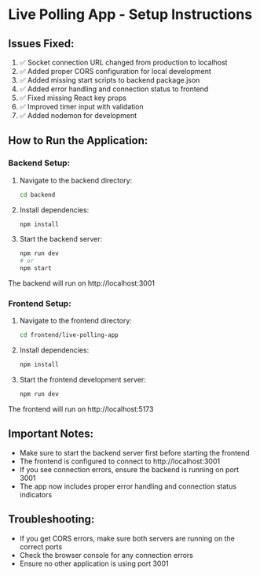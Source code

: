 # Live Polling App - Setup Instructions

## Issues Fixed:
1. ✅ Socket connection URL changed from production to localhost
2. ✅ Added proper CORS configuration for local development
3. ✅ Added missing start scripts to backend package.json
4. ✅ Added error handling and connection status to frontend
5. ✅ Fixed missing React key props
6. ✅ Improved timer input with validation
7. ✅ Added nodemon for development

## How to Run the Application:

### Backend Setup:
1. Navigate to the backend directory:
   ```bash
   cd backend
   ```

2. Install dependencies:
   ```bash
   npm install
   ```

3. Start the backend server:
   ```bash
   npm run dev
   # or
   npm start
   ```

The backend will run on http://localhost:3001

### Frontend Setup:
1. Navigate to the frontend directory:
   ```bash
   cd frontend/live-polling-app
   ```

2. Install dependencies:
   ```bash
   npm install
   ```

3. Start the frontend development server:
   ```bash
   npm run dev
   ```

The frontend will run on http://localhost:5173

## Important Notes:
- Make sure to start the backend server first before starting the frontend
- The frontend is configured to connect to http://localhost:3001
- If you see connection errors, ensure the backend is running on port 3001
- The app now includes proper error handling and connection status indicators

## Troubleshooting:
- If you get CORS errors, make sure both servers are running on the correct ports
- Check the browser console for any connection errors
- Ensure no other application is using port 3001

